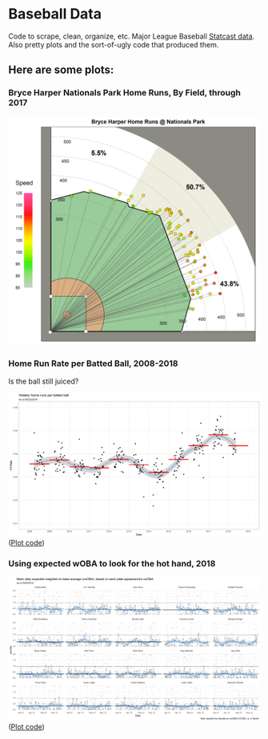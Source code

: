 # Baseball Data
Code to scrape, clean, organize, etc. Major League Baseball [Statcast data](https://baseballsavant.mlb.com/statcast_search). Also pretty plots and the sort-of-ugly code that produced them.

## Here are some plots:

### Bryce Harper Nationals Park Home Runs, By Field, through 2017

![Bryce Harper Nationals Park Home Runs, By Field, through 2017](/plots/Bryce%20Harper%20Nationals%20Park%20Home%20Runs%2C%20By%20Field.png)

### Home Run Rate per Batted Ball, 2008-2018

Is the ball still juiced?

![Home Run Rate per Batted Ball, 2008-2018](/plots/home_run_rate_bb_2008_2018_1.png)
([Plot code](/code/model_and_plot_code/home_run_plots.R))


### Using expected wOBA to look for the hot hand, 2018

![Using expected wOBA to look for the hot hand, 2018](/plots/woba_daily_mean_top20_2018_1.png)
([Plot code](/code/model_and_plot_code/barrel_plots.R))

